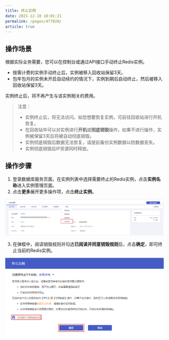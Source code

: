 ```yaml
---
title: 终止实例
date: 2021-12-10 10:01:21
permalink: /pages/477020/
article: true
---
```

## 操作场景

根据实际业务需要，您可以在控制台或通过API接口手动终止Redis实例。

- 按需计费的实例手动终止后，实例被移入回收站保留3天。
- 包年包月的实例未开启自动续约的情况下，实例到期后自动终止，然后被移入回收站保留3天。

实例终止后，将不再产生与该实例相关的费用。

> 注意：
>
> - 实例终止后，将无法访问。如您想要恢复实例，可前往回收站进行开机恢复。
> - 在回收站中可以对实例进行**开机**或**彻底销毁**操作，如果不进行操作，实例被保留3天后将被自动彻底销毁。
> - 实例彻底销毁后数据无法恢复，请提前备份实例数据以防数据丢失。
> - 实例彻底销毁后IP资源同时释放。

## 操作步骤

1. 登录数据库服务页面，在实例列表中选择需要终止的Redis实例，点击**实例名称**进入实例管理页面。
2. 点击**更多**展开更多操作项，点击**终止实例**。

![013](../../pics/013.png)

3. 在弹框中，阅读销毁规则并勾选**已阅读并同意销毁规则**后，点击**确定**，即可终止当前的Redis实例。

![014](../../pics/014-16391149436461.png)
